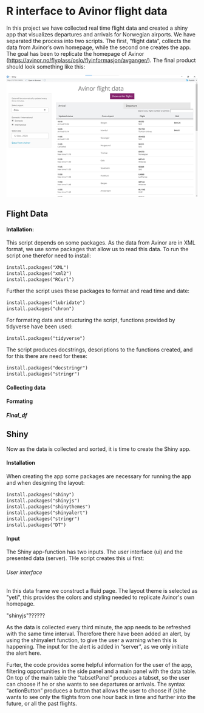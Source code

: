 # R interface to Avinor flight data

In this project we have collected real time flight data and created a shiny app that visualizes departures and arrivals for Norwegian airports. We have separated the process into two scripts. The first, “flight data”, collects the data from Avinor’s own homepage, while the second one creates the app. The goal has been to replicate the homepage of Avinor (https://avinor.no/flyplass/oslo/flyinformasjon/avganger/).
The final product should look something like this:


![Image of Shiny App](https://github.com/pederund/BAN400_project/blob/main/Shiny%20app%2C%20Avinor%20table.png)


## Flight Data
#### Intallation:
This script depends on some packages. As the data from Avinor are in XML format, we use some packages that allow us to read this data. To run the script one therefor need to install:

    install.packages("XML")
    install.packages("xml2")
    install.packages("RCurl")

Further the script uses these packages to format and read time and date:

    install.packages("lubridate")
    install.packages("chron")

For formating data and structuring the script, functions provided by tidyverse have been used:

    install.packages("tidyverse")

The script produces docstrings, descriptions to the functions created, and for this there are need for these:

    install.packages("docstringr")
    install.packages("stringr")

#### Collecting data


#### Formating


##### Final_df


## Shiny

Now as the data is collected and sorted, it is time to create the Shiny app.

#### Installation
When creating the app some packages are necessary for running the app and when designing the layout:

    install.packages("shiny")
    install.packages("shinyjs")
    install.packages("shinythemes")
    install.packages("shinyalert")
    install.packages("stringr")
    install.packages("DT")

#### Input
The Shiny app-function has two inputs. The user interface (ui) and the presented data (server). THe script creates this ui first:

###### User interface
In this data frame we construct a fluid page. The layout theme is selected as "yeti", this provides the colors and styling needed to replicate Avinor's own homepage. 

"shinyjs"?????? 

As the data is collected every third minute, the app needs to be refreshed with the same time interval. Therefore there have been added an alert, by using the shinyalert function, to give the user a warning when this is happening. The input for the alert is added in “server”, as we only initiate the alert here. 

Furter, the code provides some helpful information for the user of the app, filtering opportunities in the side panel and a main panel with the data table. On top of the main table the “tabsetPanel” produces a tabset, so the user can choose if he or she wants to see departures or arrivals. The syntax “actionButton” produces a button that allows the user to choose if (s)he wants to see only the flights from one hour back in time and further into the future, or all the past flights. 







